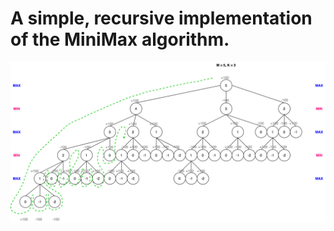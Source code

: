 # A simple, recursive implementation of the MiniMax algorithm.
![alt text](https://github.com/savvasio/MiniMax/blob/master/MiniMax-tree.png?raw=true)
